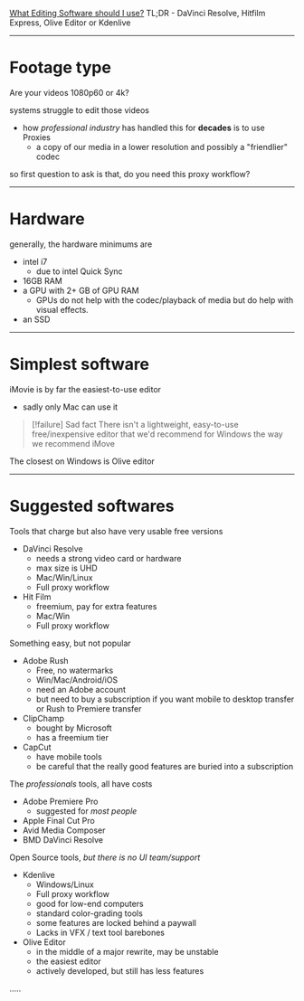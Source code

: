 [What Editing Software should I use?](https://www.reddit.com/r/VideoEditing/comments/10qr2fc/february_what_editing_software_should_i_use/)
TL;DR - DaVinci Resolve, Hitfilm Express, Olive Editor or Kdenlive
___

# Footage type
Are your videos 1080p60 or 4k?

systems struggle to edit those videos
* how *professional industry* has handled this for **decades** is to use Proxies
	* a copy of our media in a lower resolution and possibly a "friendlier" codec

so first question to ask is that,
do you need this proxy workflow?
___

# Hardware

generally, the hardware minimums are
* intel i7
	* due to intel Quick Sync
* 16GB RAM
* a GPU with 2+ GB of GPU RAM
	* GPUs do not help with the codec/playback of media but do help with visual effects.
* an SSD
___

# Simplest software

iMovie is by far the easiest-to-use editor
* sadly only Mac can use it

> [!failure] Sad fact
> There isn't a lightweight, easy-to-use free/inexpensive editor that we'd recommend for Windows the way we recommend iMove

The closest on Windows is Olive editor
___

# Suggested softwares

Tools that charge but also have very usable free versions
* DaVinci Resolve
	* needs a strong video card or hardware
	* max size is UHD
	* Mac/Win/Linux
	* Full proxy workflow
* Hit Film
	* freemium, pay for extra features
	* Mac/Win
	* Full proxy workflow

Something easy, but not popular
* Adobe Rush
	* Free, no watermarks
	* Win/Mac/Android/iOS
	* need an Adobe account
	* but need to buy a subscription if you want mobile to desktop transfer or Rush to Premiere transfer
* ClipChamp
	* bought by Microsoft
	* has a freemium tier
* CapCut
	* have mobile tools
	* be careful that the really good features are buried into a subscription

The *professionals* tools, all have costs
* Adobe Premiere Pro
	* suggested for *most people*
* Apple Final Cut Pro
* Avid Media Composer
* BMD DaVinci Resolve

Open Source tools, *but there is no UI team/support*
* Kdenlive
	* Windows/Linux
	* Full proxy workflow
	* good for low-end computers
	* standard color-grading tools
	* some features are locked behind a paywall
	* Lacks in VFX / text tool barebones
* Olive Editor
	* in the middle of a major rewrite, may be unstable
	* the easiest editor
	* actively developed, but still has less features

.....
